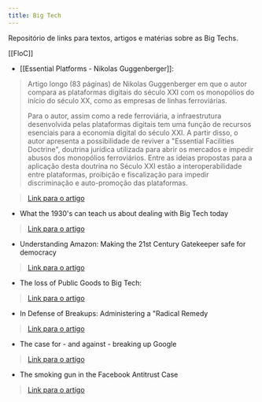 ```yaml
--- 
title: Big Tech
---
```


Repositório de links para textos, artigos e matérias sobre as Big Techs.

[[FloC]]


- [[Essential Platforms - Nikolas Guggenberger]]:

> Artigo longo (83 páginas) de Nikolas Guggenberger em que o autor compara as plataformas digitais do século XXI com os monopólios do início do século XX, como as  empresas de linhas ferroviárias. 
> 
> Para o autor, assim como a rede ferroviária, a infraestrutura desenvolvida pelas plataformas digitais tem uma função de recursos esenciais para a economia  digital do século XXI. 
> A partir disso, o autor apresenta a possibilidade de reviver a "Essential Facilities Doctrine", doutrina jurídica utilizada para abrir os mercados e impedir abusos dos monopólios ferroviários. Entre as ideias propostas para a aplicação desta doutrina no Século XXI estão a interoperabilidade entre plataformas, proibição e fiscalização para impedir discriminação e auto-promoção das plataformas. 

> <a href="https://papers.ssrn.com/sol3/papers.cfm?abstract_id=3703361">Link para o artigo</a>



- What the 1930's can teach us about dealing with Big Tech today
> <a href="https://www.technologyreview.com/2020/06/17/1003316/what-the-1930s-can-teach-us-about-dealing-with-big-tech-today/">Link para o artigo</a>



- Understanding Amazon: Making the 21st Century Gatekeeper safe for democracy
> <a href="https://www.economicliberties.us/our-work/understanding-amazon-making-the-21st-century-gatekeeper-safe-for-democracy/#">Link para o artigo</a>



- The loss of Public Goods to Big Tech:
> <a href="https://www.noemamag.com/the-loss-of-public-goods-to-big-tech/">Link para o artigo</a>



- In Defense of Breakups: Administering a "Radical Remedy
> <a href="https://www.cornelllawreview.org/2020/11/10/in-defense-of-breakups-administering-a-radical-remedy/">Link para o artigo</a>



- The case for - and against - breaking up Google
> <a href="https://www.vox.com/recode/22360547/google-antitrust-regulation-land-of-the-giants-empire-david-cicilline-larry-page-sergey-brin">Link para o artigo</a>



- The smoking gun in the Facebook Antitrust Case
> <a href="https://www.wired.com/story/facebook-ftc-antitrust-case-smoking-gun/">Link para o artigo</a>

